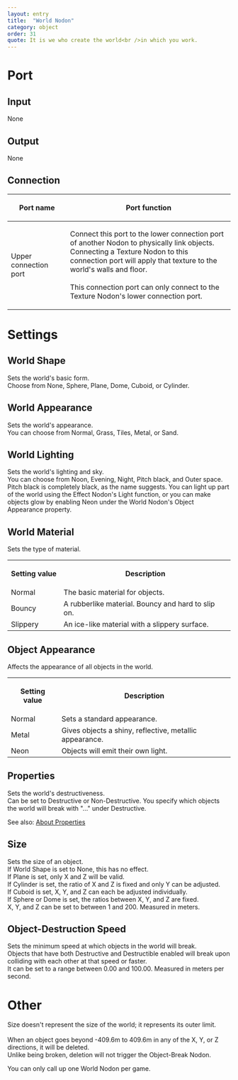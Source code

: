 ```yaml
---
layout: entry
title:  "World Nodon"
category: object
order: 31
quote: It is we who create the world<br />in which you work.
---
```

<h1>Port</h1>
<h2>Input</h2>
<p>None</p>
<h2>Output</h2>
<p>None</p>
<h2>Connection</h2>
<table class="wrapped">
  <colgroup>
    <col />
    <col />
  </colgroup>
  <thead>
    <tr>
      <th>
        <p>Port name</p>
      </th>
      <th>
        <p>Port function</p>
      </th>
    </tr>
  </thead>
  <tbody>
    <tr>
      <td label="Port name"><span>Upper connection port</span></td>
      <td label="Port function">
        <p>Connect this port to the lower connection port of another Nodon to physically link objects.<br />Connecting a Texture Nodon to this connection port will apply that texture to the world's walls and floor.<br>
        <br>This connection port can only connect to the Texture Nodon's lower connection port.</p>
      </td>
    </tr>
  </tbody>
</table>
<h1>Settings</h1>
<h2>World Shape</h2>
<p>Sets the world's basic form.<br />Choose from None, Sphere, Plane, Dome, Cuboid, or Cylinder.</p>
<h2>World Appearance</h2>
<p>Sets the world's appearance.<br />You can choose from Normal, Grass, Tiles, Metal, or Sand.</p>
<h2>World Lighting</h2>
<p>Sets the world's lighting and sky.<br />You can choose from Noon, Evening, Night, Pitch black, and Outer space.<br />Pitch black is completely black, as the name suggests. You can light up part of the world using the Effect Nodon's Light function, or you can make objects glow by enabling Neon under the World Nodon's Object Appearance property.</p>
<h2>World Material</h2>
<p>Sets the type of material.</p>
<table class="wrapped">
  <tbody>
    <tr>
      <th>
        <p>Setting value</p>
      </th>
      <th>
        <p>Description</p>
      </th>
    </tr>
    <tr>
      <td label="Setting value"><span>Normal</span></td>
      <td label="Description"><span>The basic material for objects.</span></td>
    </tr>
    <tr>
      <td label="Setting value"><span>Bouncy</span></td>
      <td label="Description"><span>A rubberlike material. Bouncy and hard to slip on.</span></td>
    </tr>
    <tr>
      <td label="Setting value"><span>Slippery</span></td>
      <td label="Description"><span>An ice-like material with a slippery surface.</span></td>
    </tr>
  </tbody>
</table>
<h2>Object Appearance</h2>
<p>Affects the appearance of all objects in the world.</p>
<table class="wrapped">
  <tbody>
    <tr>
      <th>
        <p>Setting value</p>
      </th>
      <th>
        <p>Description</p>
      </th>
    </tr>
    <tr>
      <td label="Setting value"><span>Normal</span></td>
      <td label="Description"><span>Sets a standard appearance.</span></td>
    </tr>
    <tr>
      <td label="Setting value"><span>Metal</span></td>
      <td label="Description"><span>Gives objects a shiny, reflective, metallic appearance.</span></td>
    </tr>
    <tr>
      <td label="Setting value"><span>Neon</span></td>
      <td label="Description"><span>Objects will emit their own light.</span></td>
    </tr>
  </tbody>
</table>
<h2>Properties</h2>
<p>Sets the world's destructiveness.<br />Can be set to Destructive or Non-Destructive. You specify which objects the world will break with "..." under Destructive.</p>
<p>See also: <a href="/nodopedia/tips/properties">About Properties</a></p>
<h2>Size</h2>
<p>Sets the size of an object.<br />If World Shape is set to None, this has no effect.<br />If Plane is set, only X and Z will be valid.<br />If Cylinder is set, the ratio of X and Z is fixed and only Y can be adjusted.<br />If Cuboid is set, X, Y, and Z can each be adjusted individually.<br />If Sphere or Dome is set, the ratios between X, Y, and Z are fixed.<br />X, Y, and Z can be set to between 1 and 200. Measured in meters.</p>
<h2>Object-Destruction Speed</h2>
<p>Sets the minimum speed at which objects in the world will break.<br />Objects that have both Destructive and Destructible enabled will break upon colliding with each other at that speed or faster.<br />It can be set to a range between 0.00 and 100.00. Measured in meters per second.</p>
<h1>Other</h1>
<p>Size doesn't represent the size of the world; it represents its outer limit.<br /><br />When an object goes beyond -409.6m to 409.6m in any of the X, Y, or Z directions, it will be deleted.<br />Unlike being broken, deletion will not trigger the Object-Break Nodon.</p>
<p>You can only call up one World Nodon per game.</p>
